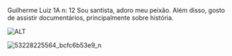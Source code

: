 Guilherme Luiz 1A n: 12
Sou santista, adoro meu peixão. Além disso, gosto de assistir documentários, principalmente sobre história.

![ALT](https://live.staticflickr.com/65535/53228347915_8e6b7d033e.jpg)

![53228225564_bcfc6b53e9_n](https://github.com/catatau034/js-catatau/assets/137064241/8a960fda-a8f6-4ff4-a715-110943825593)

